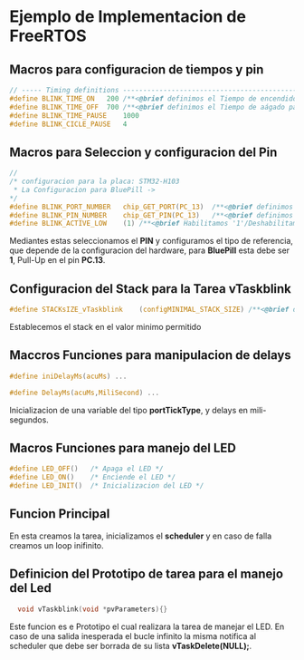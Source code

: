 # Ejemplo de Implementacion de FreeRTOS

## Macros para configuracion de tiempos y pin 
~~~ c   
// ----- Timing definitions -------------------------------------------------
#define BLINK_TIME_ON   200 /**<@brief definimos el Tiempo de encendido para el LED */
#define BLINK_TIME_OFF  700 /**<@brief definimos el Tiempo de aágado para el LED */
#define BLINK_TIME_PAUSE    1000  
#define BLINK_CICLE_PAUSE   4
~~~

## Macros para Seleccion y configuracion del Pin 
~~~ c
//
/* configuracion para la placa: STM32-H103
 * La Configuracion para BluePill ->
*/
#define BLINK_PORT_NUMBER   chip_GET_PORT(PC_13)  /**<@brief definimos el Puerto para el LED */
#define BLINK_PIN_NUMBER    chip_GET_PIN(PC_13)   /**<@brief definimos el Pin del LED */
#define BLINK_ACTIVE_LOW    (1) /**<@brief Habilitamos '1'/Deshabilitamos '0' el pull up del LED*/
~~~
Mediantes estas seleccionamos el **PIN** y configuramos el tipo de referencia, que depende de la configuracion del hardware, para **BluePill** esta debe ser **1**, Pull-Up en el pin **PC.13**.

## Configuracion del Stack para la Tarea vTaskblink
~~~ c
#define STACKsIZE_vTaskblink    (configMINIMAL_STACK_SIZE) /**<@brief definimos el tamaño del STACK de memoria para la tarea que maneja del LED */
~~~
Establecemos el stack en el valor minimo permitido


## Maccros Funciones para manipulacion de delays
~~~ c
#define iniDelayMs(acuMs) ...

#define DelayMs(acuMs,MiliSecond) ...
~~~
Inicializacion de una variable del tipo **portTickType**, y delays en mili-segundos.


## Macros Funciones para manejo del LED
~~~ c
#define LED_OFF()   /* Apaga el LED */
#define LED_ON()    /* Enciende el LED */
#define LED_INIT()  /* Inicializacion del LED */
~~~

## Funcion Principal 
En esta creamos la tarea, inicializamos el **scheduler** y en caso de falla creamos un loop inifinito.


## Definicion del Prototipo de tarea para el manejo del Led
~~~ c 
  void vTaskblink(void *pvParameters){}
~~~ 
Este funcion es e Prototipo el cual realizara la tarea de manejar el LED. En caso de una salida inesperada el bucle infinito la misma notifica al scheduler que debe ser borrada de su lista **vTaskDelete(NULL);**.
